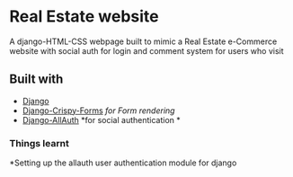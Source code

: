 # Real Estate website
A django-HTML-CSS webpage built to mimic a Real Estate e-Commerce website with social auth for login and comment system for users who visit

## Built with

* [Django](https://www.djangoproject.com/)
* [Django-Crispy-Forms](https://django-crispy-forms.readthedocs.io/en/latest/#) *for Form rendering*
* [Django-AllAuth](https://django-allauth.readthedocs.io/en/latest/overview.html) *for social authentication *

### Things learnt
*Setting up the allauth user authentication module for django
